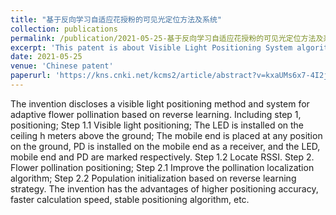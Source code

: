 ```yaml
---
title: "基于反向学习自适应花授粉的可见光定位方法及系统"
collection: publications
permalink: /publication/2021-05-25-基于反向学习自适应花授粉的可见光定位方法及系统
excerpt: 'This patent is about Visible Light Positioning System algorithm.'
date: 2021-05-25
venue: 'Chinese patent'
paperurl: 'https://kns.cnki.net/kcms2/article/abstract?v=kxaUMs6x7-4I2jr5WTdXti3zQ9F92xu0jPYZ-6FemR80TpIUx9Y4vp6Id17Tf9nAg54z_Or5AYAKcn6yq9ClIXwkrzLsbDTD&uniplatform=NZKPT'
---
```

The invention discloses a visible light positioning method and system for adaptive flower pollination based on reverse learning. Including step 1, positioning; Step 1.1 Visible light positioning; The LED is installed on the ceiling h meters above the ground; The mobile end is placed at any position on the ground, PD is installed on the mobile end as a receiver, and the LED, mobile end and PD are marked respectively. Step 1.2 Locate RSSI. Step 2. Flower pollination positioning; Step 2.1 Improve the pollination localization algorithm; Step 2.2 Population initialization based on reverse learning strategy. The invention has the advantages of higher positioning accuracy, faster calculation speed, stable positioning algorithm, etc.

 
